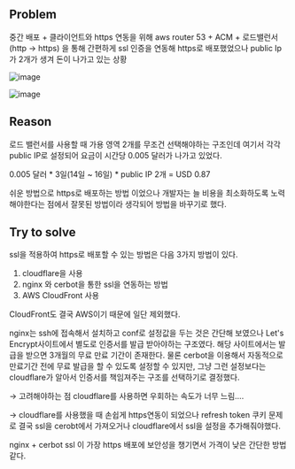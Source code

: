 ## Problem

중간 배포 + 클라이언트와 https 연동을 위해 aws router 53 + ACM + 로드밸런서(http → https) 을 통해 간편하게 ssl 인증을 연동해 https로 배포했었으나 public Ip가 2개가 생겨 돈이 나가고 있는 상황

![image](https://github.com/user-attachments/assets/08f347f7-0e55-479d-9877-09352aecb1aa)

![image](https://github.com/user-attachments/assets/41488ac4-deec-4681-bae2-52de6b91bf83)

## Reason

로드 밸런서를 사용할 때 가용 영역 2개를 무조건 선택해야하는 구조인데 여기서 각각 public IP로 설정되어 요금이 시간당 0.005 달러가 나가고 있었다.

0.005 달러 * 3일(14일 ~ 16일) * public IP 2개 = USD 0.87

쉬운 방법으로 https로 배포하는 방법 이었으나 개발자는 늘 비용을 최소화하도록 노력해야한다는 점에서 잘못된 방법이라 생각되어 방법을 바꾸기로 했다.

## Try to solve

ssl을 적용하여 https로 배포할 수 있는 방법은 다음 3가지 방법이 있다.

1. cloudflare을 사용
2. nginx 와 cerbot을 통한 ssl을 연동하는 방법
3. AWS CloudFront 사용

CloudFront도 결국 AWS이기 때문에 일단 제외했다. 

nginx는 ssh에 접속해서 설치하고 conf로 설정값을 두는 것은 간단해 보였으나 Let's Encrypt사이트에서 별도로 인증서를 발급 받아야하는 구조였다. 해당 사이트에서는 발급을 받으면 3개월의 무료 만료 기간이 존재한다. 물론 cerbot을 이용해서 자동적으로 만료기간 전에 무료 발급을 할 수 있도록 설정할 수 있지만, 그냥 그런 설정보다는 cloudflare가 알아서 인증서를 책임져주는 구조를 선택하기로 결정했다.

→ 고려해야하는 점 cloudflare를 사용하면 우회하는 속도가 너무 느림….

→ cloudflare를 사용했을 때 손쉽게 https연동이 되었으나 refresh token 쿠키 문제로 결국 ssl을 cerobt에서 가져오거나 cloudflare에서 ssl을 설정을 추가해줘야했다.

nginx + cerbot ssl 이 가장 https 배포에 보안성을 챙기면서 가격이 낮은 간단한 방법 같다.

